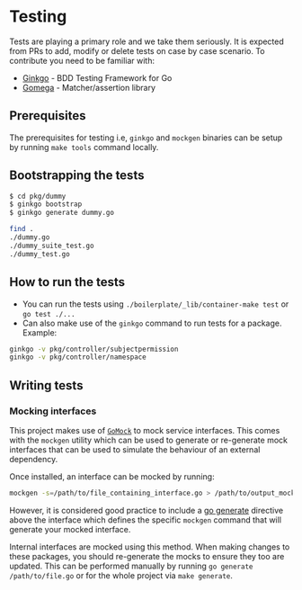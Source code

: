 # Testing

Tests are playing a primary role and we take them seriously.
It is expected from PRs to add, modify or delete tests on case by case scenario.
To contribute you need to be familiar with:

* [Ginkgo](https://github.com/onsi/ginkgo) - BDD Testing Framework for Go
* [Gomega](https://onsi.github.io/gomega/) - Matcher/assertion library

## Prerequisites

The prerequisites for testing i.e, `ginkgo` and `mockgen` binaries can be setup by running `make tools` command locally.

## Bootstrapping the tests

```bash
$ cd pkg/dummy
$ ginkgo bootstrap
$ ginkgo generate dummy.go

find .
./dummy.go
./dummy_suite_test.go
./dummy_test.go
```

## How to run the tests

* You can run the tests using `./boilerplate/_lib/container-make test` or `go test ./...`
* Can also make use of the `ginkgo` command to run tests for a package. Example:

```bash
ginkgo -v pkg/controller/subjectpermission
ginkgo -v pkg/controller/namespace
```

## Writing tests

### Mocking interfaces

This project makes use of [`GoMock`](https://github.com/golang/mock) to mock service interfaces. This comes with the `mockgen` utility which can be used to generate or re-generate mock interfaces that can be used to simulate the behaviour of an external dependency.

Once installed, an interface can be mocked by running:

```bash
mockgen -s=/path/to/file_containing_interface.go > /path/to/output_mock_file.go
```

However, it is considered good practice to include a [go generate](https://golang.org/pkg/cmd/go/internal/generate/) directive above the interface which defines the specific `mockgen` command that will generate your mocked interface.

Internal interfaces are mocked using this method. When making changes to these packages, you should re-generate the mocks to ensure they too are updated. This can be performed manually by running `go generate /path/to/file.go` or for the whole project via `make generate`.

